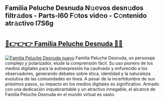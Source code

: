 ## Familia Peluche Desnuda N𝚞𝚎vos desn𝚞dos filtr𝚊dos - Parts-I60 F𝚘tos vid𝚎o - C𝚘ntenido atr𝚊ctivo I7S6g

# <h2><a href="http://mb1spu.tromn.icu/?c=Familia+Peluche+Desnuda">🔗👉👉👉 Familia Peluche Desnuda 🔗🔗</a></h2>

[![Familia Peluche Desnuda nuevo](https://i.imgur.com/pEAQMta.gif)](http://mb1spu.tromn.icu/?c=Familia+Peluche+Desnuda)
Familia Peluche Desnuda, un personaje complejo y polarizador, elude la comprensión fácil. Su uso pionero de los medios digitales para la autoexpresión ha cautivado y enfurecido a los observadores, generando debates sobre ética, identidad y la naturaleza evolutiva de las comunidades en línea. A pesar de la incertidumbre de sus próximos pasos, su impacto en los medios digitales es significativo. Armado con una dedicación inquebrantable y un atractivo innegable, el alcance de Familia Peluche Desnuda en el mundo virtual es vasto.
